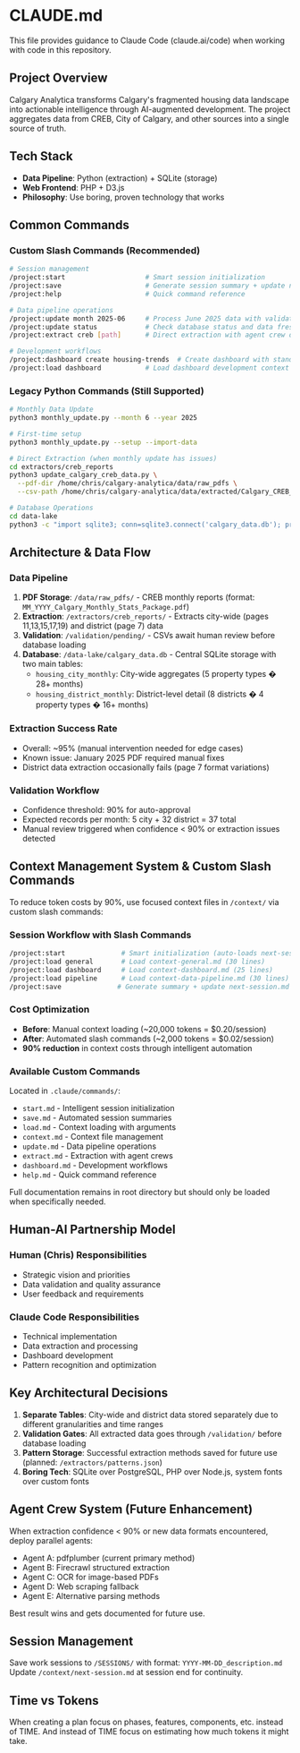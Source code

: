 # CLAUDE.md

This file provides guidance to Claude Code (claude.ai/code) when working with code in this repository.

## Project Overview

Calgary Analytica transforms Calgary's fragmented housing data landscape into actionable intelligence through AI-augmented development. The project aggregates data from CREB, City of Calgary, and other sources into a single source of truth.

## Tech Stack

- **Data Pipeline**: Python (extraction) + SQLite (storage)
- **Web Frontend**: PHP + D3.js
- **Philosophy**: Use boring, proven technology that works

## Common Commands

### Custom Slash Commands (Recommended)
```bash
# Session management
/project:start                    # Smart session initialization
/project:save                     # Generate session summary + update next-session.md
/project:help                     # Quick command reference

# Data pipeline operations  
/project:update month 2025-06     # Process June 2025 data with validation
/project:update status            # Check database status and data freshness
/project:extract creb [path]      # Direct extraction with agent crew deployment

# Development workflows
/project:dashboard create housing-trends  # Create dashboard with standard structure
/project:load dashboard           # Load dashboard development context
```

### Legacy Python Commands (Still Supported)
```bash
# Monthly Data Update
python3 monthly_update.py --month 6 --year 2025

# First-time setup
python3 monthly_update.py --setup --import-data

# Direct Extraction (when monthly update has issues)
cd extractors/creb_reports
python3 update_calgary_creb_data.py \
  --pdf-dir /home/chris/calgary-analytica/data/raw_pdfs \
  --csv-path /home/chris/calgary-analytica/data/extracted/Calgary_CREB_Data.csv

# Database Operations
cd data-lake
python3 -c "import sqlite3; conn=sqlite3.connect('calgary_data.db'); print('City records:', conn.execute('SELECT COUNT(*), MAX(date) FROM housing_city_monthly').fetchone())"
```

## Architecture & Data Flow

### Data Pipeline
1. **PDF Storage**: `/data/raw_pdfs/` - CREB monthly reports (format: `MM_YYYY_Calgary_Monthly_Stats_Package.pdf`)
2. **Extraction**: `/extractors/creb_reports/` - Extracts city-wide (pages 11,13,15,17,19) and district (page 7) data
3. **Validation**: `/validation/pending/` - CSVs await human review before database loading
4. **Database**: `/data-lake/calgary_data.db` - Central SQLite storage with two main tables:
   - `housing_city_monthly`: City-wide aggregates (5 property types � 28+ months)
   - `housing_district_monthly`: District-level detail (8 districts � 4 property types � 16+ months)

### Extraction Success Rate
- Overall: ~95% (manual intervention needed for edge cases)
- Known issue: January 2025 PDF required manual fixes
- District data extraction occasionally fails (page 7 format variations)

### Validation Workflow
- Confidence threshold: 90% for auto-approval
- Expected records per month: 5 city + 32 district = 37 total
- Manual review triggered when confidence < 90% or extraction issues detected

## Context Management System & Custom Slash Commands

To reduce token costs by 90%, use focused context files in `/context/` via custom slash commands:

### Session Workflow with Slash Commands
```bash
/project:start              # Smart initialization (auto-loads next-session.md or shows menu)
/project:load general       # Load context-general.md (30 lines)
/project:load dashboard     # Load context-dashboard.md (25 lines)  
/project:load pipeline      # Load context-data-pipeline.md (30 lines)
/project:save              # Generate summary + update next-session.md
```

### Cost Optimization
- **Before**: Manual context loading (~20,000 tokens = $0.20/session)
- **After**: Automated slash commands (~2,000 tokens = $0.02/session)
- **90% reduction** in context costs through intelligent automation

### Available Custom Commands
Located in `.claude/commands/`:
- `start.md` - Intelligent session initialization
- `save.md` - Automated session summaries  
- `load.md` - Context loading with arguments
- `context.md` - Context file management
- `update.md` - Data pipeline operations
- `extract.md` - Extraction with agent crews
- `dashboard.md` - Development workflows
- `help.md` - Quick command reference

Full documentation remains in root directory but should only be loaded when specifically needed.

## Human-AI Partnership Model

### Human (Chris) Responsibilities
- Strategic vision and priorities
- Data validation and quality assurance
- User feedback and requirements

### Claude Code Responsibilities
- Technical implementation
- Data extraction and processing
- Dashboard development
- Pattern recognition and optimization

## Key Architectural Decisions

1. **Separate Tables**: City-wide and district data stored separately due to different granularities and time ranges
2. **Validation Gates**: All extracted data goes through `/validation/` before database loading
3. **Pattern Storage**: Successful extraction methods saved for future use (planned: `/extractors/patterns.json`)
4. **Boring Tech**: SQLite over PostgreSQL, PHP over Node.js, system fonts over custom fonts

## Agent Crew System (Future Enhancement)

When extraction confidence < 90% or new data formats encountered, deploy parallel agents:
- Agent A: pdfplumber (current primary method)
- Agent B: Firecrawl structured extraction
- Agent C: OCR for image-based PDFs
- Agent D: Web scraping fallback
- Agent E: Alternative parsing methods

Best result wins and gets documented for future use.

## Session Management

Save work sessions to `/SESSIONS/` with format: `YYYY-MM-DD_description.md`
Update `/context/next-session.md` at session end for continuity.

## Time vs Tokens

When creating a plan focus on phases, features, components, etc. instead of TIME. And instead of TIME focus on estimating how much tokens it might take.